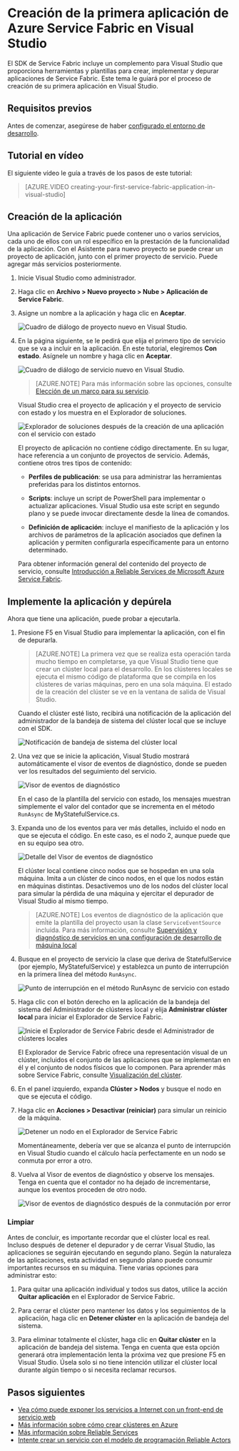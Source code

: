 <properties
   pageTitle="Creación de la primera aplicación de Service Fabric en Visual Studio | Microsoft Azure"
   description="Creación, implementación y depuración de una aplicación de Service Fabric con Visual Studio"
   services="service-fabric"
   documentationCenter=".net"
   authors="seanmck"
   manager="timlt"
   editor=""/>

<tags
   ms.service="service-fabric"
   ms.devlang="dotNet"
   ms.topic="hero-article"
   ms.tgt_pltfrm="NA"
   ms.workload="NA"
   ms.date="01/11/2016"
   ms.author="seanmck"/>

# Creación de la primera aplicación de Azure Service Fabric en Visual Studio

El SDK de Service Fabric incluye un complemento para Visual Studio que proporciona herramientas y plantillas para crear, implementar y depurar aplicaciones de Service Fabric. Este tema le guiará por el proceso de creación de su primera aplicación en Visual Studio.

## Requisitos previos

Antes de comenzar, asegúrese de haber [configurado el entorno de desarrollo](service-fabric-get-started.md).

## Tutorial en vídeo

El siguiente vídeo le guía a través de los pasos de este tutorial:

>[AZURE.VIDEO creating-your-first-service-fabric-application-in-visual-studio]

## Creación de la aplicación

Una aplicación de Service Fabric puede contener uno o varios servicios, cada uno de ellos con un rol específico en la prestación de la funcionalidad de la aplicación. Con el Asistente para nuevo proyecto se puede crear un proyecto de aplicación, junto con el primer proyecto de servicio. Puede agregar más servicios posteriormente.

1. Inicie Visual Studio como administrador.

2. Haga clic en **Archivo > Nuevo proyecto > Nube > Aplicación de Service Fabric**.

3. Asigne un nombre a la aplicación y haga clic en **Aceptar**.

	![Cuadro de diálogo de proyecto nuevo en Visual Studio.][1]

4. En la página siguiente, se le pedirá que elija el primero tipo de servicio que se va a incluir en la aplicación. En este tutorial, elegiremos **Con estado**. Asígnele un nombre y haga clic en **Aceptar**.

	![Cuadro de diálogo de servicio nuevo en Visual Studio.][2]

	>[AZURE.NOTE] Para más información sobre las opciones, consulte [Elección de un marco para su servicio](service-fabric-choose-framework.md).

	Visual Studio crea el proyecto de aplicación y el proyecto de servicio con estado y los muestra en el Explorador de soluciones.

	![Explorador de soluciones después de la creación de una aplicación con el servicio con estado][3]

	El proyecto de aplicación no contiene código directamente. En su lugar, hace referencia a un conjunto de proyectos de servicio. Además, contiene otros tres tipos de contenido:

	- **Perfiles de publicación**: se usa para administrar las herramientas preferidas para los distintos entornos.

	- **Scripts**: incluye un script de PowerShell para implementar o actualizar aplicaciones. Visual Studio usa este script en segundo plano y se puede invocar directamente desde la línea de comandos.

	- **Definición de aplicación**: incluye el manifiesto de la aplicación y los archivos de parámetros de la aplicación asociados que definen la aplicación y permiten configurarla específicamente para un entorno determinado.

    Para obtener información general del contenido del proyecto de servicio, consulte [Introducción a Reliable Services de Microsoft Azure Service Fabric](service-fabric-reliable-services-quick-start.md).

## Implemente la aplicación y depúrela

Ahora que tiene una aplicación, puede probar a ejecutarla.

1. Presione F5 en Visual Studio para implementar la aplicación, con el fin de depurarla.

	>[AZURE.NOTE] La primera vez que se realiza esta operación tarda mucho tiempo en completarse, ya que Visual Studio tiene que crear un clúster local para el desarrollo. En los clústeres locales se ejecuta el mismo código de plataforma que se compila en los clústeres de varias máquinas, pero en una sola máquina. El estado de la creación del clúster se ve en la ventana de salida de Visual Studio.

	Cuando el clúster esté listo, recibirá una notificación de la aplicación del administrador de la bandeja de sistema del clúster local que se incluye con el SDK.

	![Notificación de bandeja de sistema del clúster local][4]

2. Una vez que se inicie la aplicación, Visual Studio mostrará automáticamente el visor de eventos de diagnóstico, donde se pueden ver los resultados del seguimiento del servicio.

	![Visor de eventos de diagnóstico][5]

	En el caso de la plantilla del servicio con estado, los mensajes muestran simplemente el valor del contador que se incrementa en el método `RunAsync` de MyStatefulService.cs.

3. Expanda uno de los eventos para ver más detalles, incluido el nodo en que se ejecuta el código. En este caso, es el nodo 2, aunque puede que en su equipo sea otro.

	![Detalle del Visor de eventos de diagnóstico][6]

	El clúster local contiene cinco nodos que se hospedan en una sola máquina. Imita a un clúster de cinco nodos, en el que los nodos están en máquinas distintas. Desactivemos uno de los nodos del clúster local para simular la pérdida de una máquina y ejercitar el depurador de Visual Studio al mismo tiempo.

    >[AZURE.NOTE] Los eventos de diagnóstico de la aplicación que emite la plantilla del proyecto usan la clase `ServiceEventSource` incluida. Para más información, consulte [Supervisión y diagnóstico de servicios en una configuración de desarrollo de máquina local](service-fabric-diagnostics-how-to-monitor-and-diagnose-services-locally.md)

4. Busque en el proyecto de servicio la clase que deriva de StatefulService (por ejemplo, MyStatefulService) y establezca un punto de interrupción en la primera línea del método `RunAsync`.

	![Punto de interrupción en el método RunAsync de servicio con estado][7]

5. Haga clic con el botón derecho en la aplicación de la bandeja del sistema del Administrador de clústeres local y elija **Administrar clúster local** para iniciar el Explorador de Service Fabric.

    ![Inicie el Explorador de Service Fabric desde el Administrador de clústeres locales][systray-launch-sfx]

    El Explorador de Service Fabric ofrece una representación visual de un clúster, incluidos el conjunto de las aplicaciones que se implementan en él y el conjunto de nodos físicos que lo componen. Para aprender más sobre Service Fabric, consulte [Visualización del clúster](service-fabric-visualizing-your-cluster.md).

6. En el panel izquierdo, expanda **Clúster > Nodos** y busque el nodo en que se ejecuta el código.

7. Haga clic en **Acciones > Desactivar (reiniciar)** para simular un reinicio de la máquina.

	![Detener un nodo en el Explorador de Service Fabric][sfx-stop-node]

	Momentáneamente, debería ver que se alcanza el punto de interrupción en Visual Studio cuando el cálculo hacía perfectamente en un nodo se conmuta por error a otro.

8. Vuelva al Visor de eventos de diagnóstico y observe los mensajes. Tenga en cuenta que el contador no ha dejado de incrementarse, aunque los eventos proceden de otro nodo.

    ![Visor de eventos de diagnóstico después de la conmutación por error][diagnostic-events-viewer-detail-post-failover]

### Limpiar

  Antes de concluir, es importante recordar que el clúster local es real. Incluso después de detener el depurador y de cerrar Visual Studio, las aplicaciones se seguirán ejecutando en segundo plano. Según la naturaleza de las aplicaciones, esta actividad en segundo plano puede consumir importantes recursos en su máquina. Tiene varias opciones para administrar esto:

  1. Para quitar una aplicación individual y todos sus datos, utilice la acción **Quitar aplicación** en el Explorador de Service Fabric.

  2. Para cerrar el clúster pero mantener los datos y los seguimientos de la aplicación, haga clic en **Detener clúster** en la aplicación de bandeja del sistema.

  3. Para eliminar totalmente el clúster, haga clic en **Quitar clúster** en la aplicación de bandeja del sistema. Tenga en cuenta que esta opción generará otra implementación lenta la próxima vez que presione F5 en Visual Studio. Úsela solo si no tiene intención utilizar el clúster local durante algún tiempo o si necesita reclamar recursos.



## Pasos siguientes

- [Vea cómo puede exponer los servicios a Internet con un front-end de servicio web](service-fabric-add-a-web-frontend.md)
- [Más información sobre cómo crear clústeres en Azure](service-fabric-cluster-creation-via-portal.md)
- [Más información sobre Reliable Services](service-fabric-reliable-services-quick-start.md)
- [Intente crear un servicio con el modelo de programación Reliable Actors](service-fabric-reliable-actors-get-started.md)

<!-- Image References -->

[1]: ./media/service-fabric-create-your-first-application-in-visual-studio/new-project-dialog.png
[2]: ./media/service-fabric-create-your-first-application-in-visual-studio/new-project-dialog-2.png
[3]: ./media/service-fabric-create-your-first-application-in-visual-studio/solution-explorer-stateful-service-template.png
[4]: ./media/service-fabric-create-your-first-application-in-visual-studio/local-cluster-manager-notification.png
[5]: ./media/service-fabric-create-your-first-application-in-visual-studio/diagnostic-events-viewer.png
[6]: ./media/service-fabric-create-your-first-application-in-visual-studio/diagnostic-events-viewer-detail.png
[7]: ./media/service-fabric-create-your-first-application-in-visual-studio/runasync-breakpoint.png
[sfx-stop-node]: ./media/service-fabric-create-your-first-application-in-visual-studio/sfe-deactivate-node.png
[systray-launch-sfx]: ./media/service-fabric-create-your-first-application-in-visual-studio/launch-sfx.png
[diagnostic-events-viewer-detail-post-failover]: ./media/service-fabric-create-your-first-application-in-visual-studio/diagnostic-events-viewer-detail-post-failover.png

<!---HONumber=AcomDC_0218_2016-->
